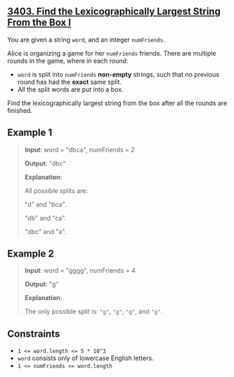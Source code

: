 ## [3403. Find the Lexicographically Largest String From the Box I](https://leetcode.com/problems/find-the-lexicographically-largest-string-from-the-box-i)

You are given a string `word`, and an integer `numFriends`.

Alice is organizing a game for her `numFriends` friends. There are multiple rounds in the game, where in each round:

- `word` is split into `numFriends` **non-empty** strings, such that no previous round has had the **exact** same split.
- All the split words are put into a box.

Find the lexicographically largest string from the box after all the rounds are finished.

## Example 1

> **Input**: word = "dbca", numFriends = 2
>
> **Output**: "dbc"
>
> **Explanation**: 
>
> All possible splits are:
>
> "d" and "bca".
>
> "db" and "ca".
>
> "dbc" and "a".

## Example 2

> **Input**: word = "gggg", numFriends = 4
>
> **Output**: "g"
>
> **Explanation**: 
>
> The only possible split is: `"g"`, `"g"`, `"g"`, and `"g"`.

## Constraints

- `1 <= word.length <= 5 * 10^3`
- `word` consists only of lowercase English letters.
- `1 <= numFriends <= word.length`